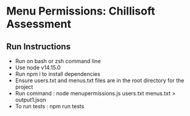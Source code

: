 # Menu Permissions: Chillisoft Assessment

## Run Instructions
- Run on bash or zsh command line 
- Use node v14.15.0
- Run npm i to install dependencies
- Ensure users.txt and menus.txt files are in the root directory for the project
- Run command : node menupermissions.js users.txt menus.txt > output1.json
- To run tests : npm run tests